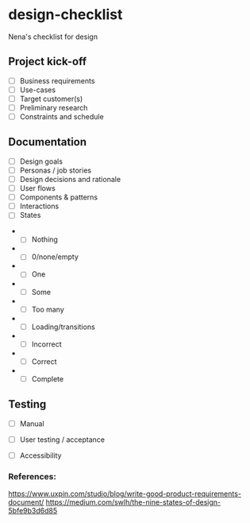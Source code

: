 # design-checklist
Nena's checklist for design

## Project kick-off
- [ ] Business requirements
- [ ] Use-cases
- [ ] Target customer(s)
- [ ] Preliminary research
- [ ] Constraints and schedule

## Documentation
- [ ] Design goals
- [ ] Personas / job stories
- [ ] Design decisions and rationale
- [ ] User flows
- [ ] Components & patterns
- [ ] Interactions
- [ ] States
- - [ ] Nothing
- - [ ] 0/none/empty
- - [ ] One
- - [ ] Some
- - [ ] Too many
- - [ ] Loading/transitions
- - [ ] Incorrect
- - [ ] Correct
- - [ ] Complete

## Testing
- [ ] Manual
- [ ] User testing / acceptance
- [ ] Accessibility



### References:
https://www.uxpin.com/studio/blog/write-good-product-requirements-document/
https://medium.com/swlh/the-nine-states-of-design-5bfe9b3d6d85
